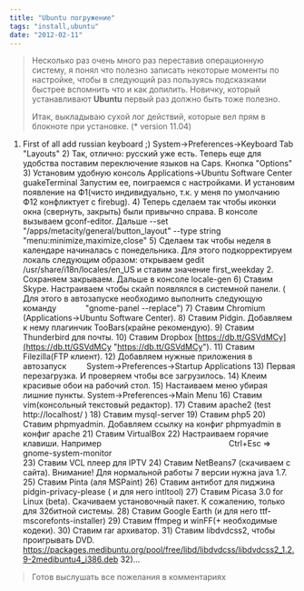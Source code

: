 ```yaml
---
title: "Ubuntu погружение"
tags: "install,ubuntu"
date: "2012-02-11"
---
```


> Несколько раз очень много раз переставив операционную систему, я понял что полезно записать некоторые моменты по настройке, чтобы в следующий раз пользуясь подсказками быстрее вспомнить что и как допилить. Новичку, который устанавливают **Ubuntu** первый раз должно быть тоже полезно.
> 
> Итак, выкладываю сухой лог действий, которые вел прям в блокноте при установке. (\* version 11.04)

1) First of all add russian keyboard ;) System->Preferences->Keyboard Tab "Layouts" 2) Так, отлично: русский уже есть. Теперь еще для удобства поставим переключение языков на Caps. Кнопка "Options" 3) Установим удобную консоль Applications->Ubuntu Software Center guakeTerminal Запустим ее, поиграемся с настройками. И установим появление на Ф1(чисто индивидуально, т.к. у меня по умолчанию Ф12 конфликтует с firebug). 4) Теперь сделаем так чтобы иконки окна (свернуть, закрыть) были привычно справа. В консоле вызываем gconf-editor. Дальше --set "/apps/metacity/general/button_layout" --type string "menu:minimize,maximize,close" 5) Сделаем так чтобы неделя в календаре начиналась с понедельника. Для этого подкорректируем локаль следующим образом: открываем gedit /usr/share/i18n/locales/en_US и ставим значение first_weekday 2. Сохраняем закрываем. Дальше в консоле locale-gen 6) Ставим Skype. Настраиваем чтобы скайп появлялся в системной панели. ( Для этого в автозапуске необходимо выполнить следующую команду             "gnome-panel --replace") 7) Ставим Chromium (Applications->Ubuntu Software Center). 8) Ставим Pidgin. Добавляем к нему плагинчик TooBars(крайне рекомендую). 9) Ставим Thunderbird для почты. 10) Ставим Dropbox [https://db.tt/GSVdMCy](https://db.tt/GSVdMCy "https://db.tt/GSVdMCy"). 11) Ставим Filezilla(FTP клиент). 12) Добавляем нужные приложения в автозапуск         System->Preferences->Startup Applications 13) Первая перезагрузка. И проверяем чтобы все загрузилось. 14) Клеим красивые обои на рабочий стол. 15) Настаиваем меню убирая лишние пункты. System->Preferences->Main Menu 16) Ставим vim(консольный текстовый редактор). 17) Ставим apache2 (test http://localhost/ ) 18) Ставим mysql-server 19) Ставим php5 20) Ставим phpmyadmin. Добавляем ссылку на конфиг phpmyadmin в конфиг apache 21) Ставим VirtualBox 22) Настраиваем горячие клавиши. Например                                                         Ctrl+Esc => gnome-system-monitor                                                                                  23) Ставим VCL плеер для IPTV 24) Ставим NetBeans7 (скачиваем с сайта). Внимание! Для нормальной работы 7 версии нужна java 1.7. 25) Ставим Pinta (аля MSPaint) 26) Ставим антибот для пиджина pidgin-privacy-please ( и для него intltool) 27) Ставим Picasa 3.0 for Linux (beta). Скачиваем установочный пакет. К сожалению, только для 32битной системы. 28) Ставим Google Earth (и для него ttf-mscorefonts-installer) 29) Ставим ffmpeg и winFF(+ необходимые кодеки). 30) Ставим rar архиватор. 31) Ставим libdvdcss2, чтобы проигрывать DVD. https://packages.medibuntu.org/pool/free/libd/libdvdcss/libdvdcss2_1.2.9-2medibuntu4_i386.deb 32)...

> Готов выслушать все пожелания в комментариях
